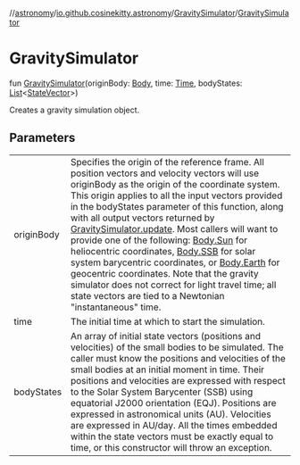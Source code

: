 //[astronomy](../../../index.md)/[io.github.cosinekitty.astronomy](../index.md)/[GravitySimulator](index.md)/[GravitySimulator](-gravity-simulator.md)

# GravitySimulator

fun [GravitySimulator](-gravity-simulator.md)(originBody: [Body](../-body/index.md), time: [Time](../-time/index.md), bodyStates: [List](https://kotlinlang.org/api/latest/jvm/stdlib/kotlin.collections/-list/index.html)&lt;[StateVector](../-state-vector/index.md)&gt;)

Creates a gravity simulation object.

## Parameters

| | |
|---|---|
| originBody | Specifies the origin of the reference frame. All position vectors and velocity vectors will use originBody as the origin of the coordinate system. This origin applies to all the input vectors provided in the bodyStates parameter of this function, along with all output vectors returned by [GravitySimulator.update](update.md). Most callers will want to provide one of the following: [Body.Sun](../-body/-sun/index.md) for heliocentric coordinates, [Body.SSB](../-body/-s-s-b/index.md) for solar system barycentric coordinates, or [Body.Earth](../-body/-earth/index.md) for geocentric coordinates. Note that the gravity simulator does not correct for light travel time; all state vectors are tied to a Newtonian "instantaneous" time. |
| time | The initial time at which to start the simulation. |
| bodyStates | An array of initial state vectors (positions and velocities) of the small bodies to be simulated. The caller must know the positions and velocities of the small bodies at an initial moment in time. Their positions and velocities are expressed with respect to the Solar System Barycenter (SSB) using equatorial J2000 orientation (EQJ). Positions are expressed in astronomical units (AU). Velocities are expressed in AU/day. All the times embedded within the state vectors must be exactly equal to time, or this constructor will throw an exception. |
